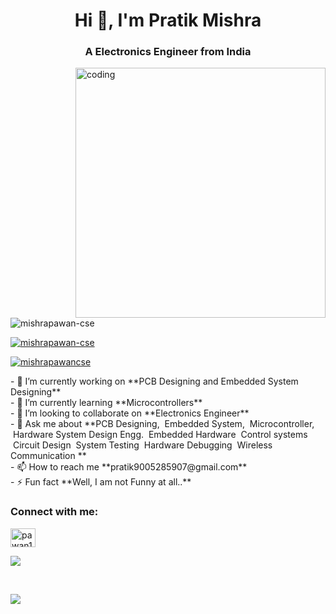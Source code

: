 <h1 align="center">Hi 👋, I'm Pratik Mishra</h1>
<h3 align="center">A Electronics Engineer  from India</h3>
<img align="right" alt="coding" width="400" src="https://cdn.dribble.com/users/1162077/screenshots/3848914/programmer.gif">
<p align="left"> <img src="https://komarev.com/ghpvc/?username=mishrapawan-cse&label=Profile%20views&color=0e75b6&style=flat" alt="mishrapawan-cse" /> </p>
<p align="left"> <a href="https://github.com/ryo-ma/github-profile-trophy"><img src="https://github-profile-trophy.vercel.app/?username=mishrapawan-cse" alt="mishrapawan-cse" /></a> </p>
<p align="left"> <a href="https://twitter.com/mishrapawancse" target="blank"><img src="https://img.shields.io/twitter/follow/mishrapawancse?logo=twitter&style=for-the-badge" alt="mishrapawancse" /></a> </p>
- 🔭 I’m currently working on **PCB Designing and Embedded System Designing**
<br>
- 🌱 I’m currently learning **Microcontrollers**
<br>
- 👯 I’m looking to collaborate on **Electronics Engineer**
<br>
- 💬 Ask me about **PCB Designing,
&nbsp;Embedded System,
&nbsp;Microcontroller,
&nbsp;</nbsp>Hardware System Design Engg. 
&nbsp;Embedded Hardware 
&nbsp;Control systems 
&nbsp;Circuit Design 
&nbsp;System Testing 
&nbsp;Hardware Debugging 
&nbsp;Wireless Communication **
<br>
- 📫 How to reach me **pratik9005285907@gmail.com**
<br>
- ⚡ Fun fact **Well, I am not Funny at all..**
<br>
<h3 align="left">Connect with me:</h3>
<p align="left">

<a href="https://www.instagram.com/mishrapratik_02?igsh=ZTJwdDV0MTNrdWo0" target="blank"><img align="center" src="https://raw.githubusercontent.com/rahuldkjain/github-profile-readme-generator/master/src/images/icons/Social/instagram.svg" alt="pawan1legend" height="30" width="40" /></a>
</p>

<p><img align="center" src="https://github-readme-stats.vercel.app/api?username=devilofhell01&theme=vue-dark&show_icons=true&hide_border=true&count_private=true" /></p>
&nbsp;
<p><img align="center" src="https://github-readme-streak-stats.herokuapp.com/?user=devilofhell01&theme=vue-dark&hide_border=true" /></p>


